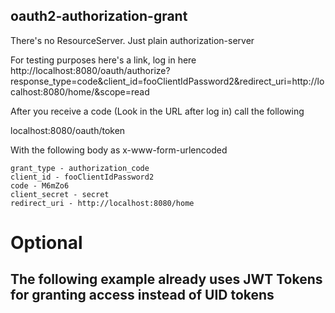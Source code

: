 ## oauth2-authorization-grant
There's no ResourceServer. Just plain authorization-server

For testing purposes here's a link, log in here
http://localhost:8080/oauth/authorize?response_type=code&client_id=fooClientIdPassword2&redirect_uri=http://localhost:8080/home/&scope=read


After you receive a code (Look in the URL after log in) call the following 

localhost:8080/oauth/token

With the following body as x-www-form-urlencoded
```
grant_type - authorization_code
client_id - fooClientIdPassword2
code - M6mZo6
client_secret - secret
redirect_uri - http://localhost:8080/home
```

# Optional
## The following example already uses JWT Tokens for granting access instead of UID tokens
